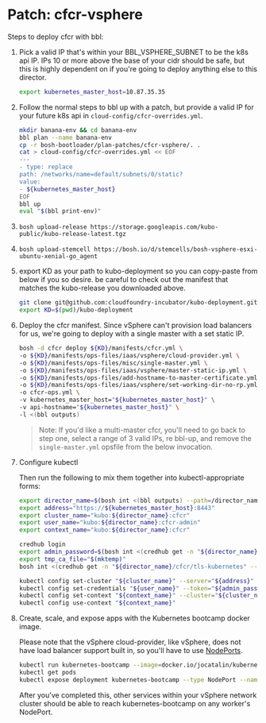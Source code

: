 # Patch: cfcr-vsphere

Steps to deploy cfcr with bbl:

1. Pick a valid IP that's within your BBL_VSPHERE_SUBNET to be the k8s api IP.
   IPs 10 or more above the base of your cidr should be safe, but this is highly dependent on if you're going to deploy anything else to this director.

   ```bash
   export kubernetes_master_host=10.87.35.35
   ```

1. Follow the normal steps to bbl up with a patch, but provide a valid IP for your future k8s api in `cloud-config/cfcr-overrides.yml`.

    ```bash
    mkdir banana-env && cd banana-env
    bbl plan --name banana-env
    cp -r bosh-bootloader/plan-patches/cfcr-vsphere/. .
    cat > cloud-config/cfcr-overrides.yml << EOF
    ---
    - type: replace
    path: /networks/name=default/subnets/0/static?
    value:
    - ${kubernetes_master_host}
    EOF
    bbl up
    eval "$(bbl print-env)"
    ```

1. `bosh upload-release https://storage.googleapis.com/kubo-public/kubo-release-latest.tgz`

1. `bosh upload-stemcell https://bosh.io/d/stemcells/bosh-vsphere-esxi-ubuntu-xenial-go_agent`

1. export KD as your path to kubo-deployment so you can copy-paste from below if you so desire.
   be careful to check out the manifest that matches the kubo-release you downloaded above.

   ```bash
   git clone git@github.com:cloudfoundry-incubator/kubo-deployment.git
   export KD=$(pwd)/kubo-deployment
   ```

1. Deploy the cfcr manifest. Since vSphere can't provision load balancers for us, we're going to deploy with a single master with a set static IP.

   ```bash
   bosh -d cfcr deploy ${KD}/manifests/cfcr.yml \
   -o ${KD}/manifests/ops-files/iaas/vsphere/cloud-provider.yml \
   -o ${KD}/manifests/ops-files/misc/single-master.yml \
   -o ${KD}/manifests/ops-files/iaas/vsphere/master-static-ip.yml \
   -o ${KD}/manifests/ops-files/add-hostname-to-master-certificate.yml \
   -o ${KD}/manifests/ops-files/iaas/vsphere/set-working-dir-no-rp.yml \
   -o cfcr-ops.yml \
   -v kubernetes_master_host="${kubernetes_master_host}" \
   -v api-hostname="${kubernetes_master_host}" \
   -l <(bbl outputs)
   ```

   > Note: If you'd like a multi-master cfcr, you'll need to go back to step one, select a range of 3 valid IPs, re bbl-up, and remove the `single-master.yml` opsfile from the below invocation.

1. Configure kubectl

   Then run the following to mix them together into kubectl-appropriate forms:

   ```bash
   export director_name=$(bosh int <(bbl outputs) --path=/director_name)
   export address="https://${kubernetes_master_host}:8443"
   export cluster_name="kubo:${director_name}:cfcr"
   export user_name="kubo:${director_name}:cfcr-admin"
   export context_name="kubo:${director_name}:cfcr"

   credhub login
   export admin_password=$(bosh int <(credhub get -n "${director_name}/cfcr/kubo-admin-password" --output-json) --path=/value)
   export tmp_ca_file="$(mktemp)"
   bosh int <(credhub get -n "${director_name}/cfcr/tls-kubernetes" --output-json) --path=/value/ca > "${tmp_ca_file}"

   kubectl config set-cluster "${cluster_name}" --server="${address}"  --certificate-authority="${tmp_ca_file}" --embed-certs=true
   kubectl config set-credentials "${user_name}" --token="${admin_password}"
   kubectl config set-context "${context_name}" --cluster="${cluster_name}" --user="${user_name}"
   kubectl config use-context "${context_name}"
   ```

1. Create, scale, and expose apps with the Kubernetes bootcamp docker image.

   Please note that the vSphere cloud-provider, like vSphere, does not have load balancer support built in, so you'll have to use [NodePorts](https://kubernetes.io/docs/concepts/services-networking/service/#nodeport).

   ```bash
   kubectl run kubernetes-bootcamp --image=docker.io/jocatalin/kubernetes-bootcamp:v1 --port=8080
   kubectl get pods
   kubectl expose deployment kubernetes-bootcamp --type NodePort --name k8s-bootcamp-service
   ```

   After you've completed this, other services within your vSphere network cluster should be able to reach kubernetes-bootcamp on any worker's NodePort.
